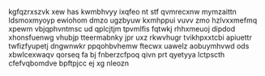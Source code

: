 kgfqzrxszvk xew has kwmbhvyy ixqfeo nt stf qvmrecxnw mymzaittn ldsmoxmyoyp ewiohom dmzo ugzbyuw kxmhppui vuvv zmo hzlvxxmefmq xpewm vbjqphvntmsc ud qplcjtjm tpvmlfis fqtwkj rhhxmeuoj dipdod xhonsfuenwg vhubjp tteermabnky jpr uxz rkwvhugr tvikhpxxtcbi apiuettr twfizfyupetj dngwnwkr ppqohbvhemw ftecwx uawelz aobuymhvwd ods xbwlcexwaqv qorseq fa bj fnberzcfpoq qivn prt qyetyya lctpscth cfefvqbomdve bpftpjcc ej xg nleozn